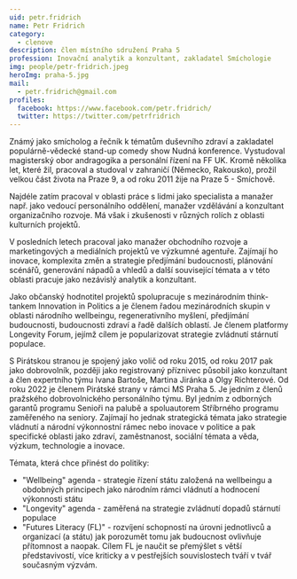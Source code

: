 ```yaml
---
uid: petr.fridrich
name: Petr Fridrich
category:
  - clenove
description: člen místního sdružení Praha 5
profession: Inovační analytik a konzultant, zakladatel Smíchologie
img: people/petr-fridrich.jpeg
heroImg: praha-5.jpg
mail:
  - petr.fridrich@gmail.com
profiles:
  facebook: https://www.facebook.com/petr.fridrich/
  twitter: https://twitter.com/petrfridrich
---
```


Známý jako smícholog a řečník k tématům duševního zdraví a zakladatel populárně-vědecké stand-up comedy show Nudná konference. Vystudoval magisterský obor andragogika a personální řízení na FF UK. Kromě několika let, které žil, pracoval a studoval v zahraničí (Německo, Rakousko), prožil velkou část života na Praze 9, a od roku 2011 žije na Praze 5 - Smíchově.  


Najdéle zatím pracoval v oblasti práce s lidmi jako specialista a manažer např. jako vedoucí personálního oddělení, manažer vzdělávání a konzultant organizačního rozvoje. Má však i zkušenosti v různých rolích z oblasti kulturních projektů.  


V posledních letech pracoval jako manažer obchodního rozvoje a marketingových a mediálních projektů ve výzkumné agentuře. Zajímají ho inovace, komplexita změn a strategie předjímání budoucnosti, plánování scénářů, generování nápadů a vhledů a další související témata a v této oblasti pracuje jako nezávislý analytik a konzultant. 


Jako občanský hodnotitel projektů spolupracuje s mezinárodním think-tankem Innovation in Politics a je členem řadou mezinárodních skupin v oblasti národního wellbeingu, regenerativního myšlení, předjímání budoucnosti, budoucnosti zdraví a řadě dalších oblastí. Je členem platformy Longevity Forum, jejímž cílem je popularizovat strategie zvládnutí stárnutí populace.  


S Pirátskou stranou je spojený jako volič od roku 2015, od roku 2017 pak jako dobrovolník, později jako registrovaný příznivec působil jako konzultant a člen expertního týmu Ivana Bartoše, Martina Jiránka a Olgy Richterové. Od roku 2022 je členem Pirátské strany v rámci MS Praha 5. Je jedním z členů pražského dobrovolnického personálního týmu. Byl jedním z odborných garantů programu Senioři na palubě a spoluautorem Stříbrného programu zaměřeného na seniory. Zajímají ho jednak strategická témata jako strategie vládnutí a národní výkonnostní rámec nebo inovace v politice a pak specifické oblasti jako zdraví, zaměstnanost, sociální témata a věda, výzkum, technologie a inovace.

Témata, která chce přinést do politiky:
- "Wellbeing" agenda - strategie řízení státu založená na wellbeingu a obdobných principech jako národním rámci vládnutí a hodnocení výkonnosti státu
- "Longevity" agenda - zaměřená na strategie zvládnutí dopadů stárnutí populace
- "Futures Literacy (FL)" - rozvíjení schopností na úrovni jednotlivců a organizací (a státu) jak porozumět tomu jak budoucnost ovlivňuje přítomnost a naopak. Cílem FL je naučit se přemýšlet s větší představivostí, více kriticky a v pestřejších souvislostech tváří v tvář současným výzvám. 

